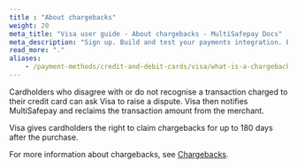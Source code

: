```yaml
---
title : "About chargebacks"
weight: 20
meta_title: "Visa user guide - About chargebacks - MultiSafepay Docs"
meta_description: "Sign up. Build and test your payments integration. Explore our products and services. Use our API Reference, SDKs, and wrappers. Get support."
read_more: "."
aliases:
    - /payment-methods/credit-and-debit-cards/visa/what-is-a-chargeback
---
```


Cardholders who disagree with or do not recognise a transaction charged to their credit card can ask Visa to raise a dispute. Visa then notifies MultiSafepay and reclaims the transaction amount from the merchant.

Visa gives cardholders the right to claim chargebacks for up to 180 days after the purchase.

For more information about chargebacks, see [Chargebacks](/faq/chargebacks).